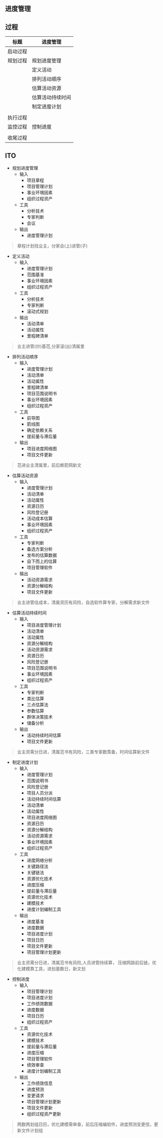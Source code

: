 ## 进度管理

## 过程

| 标题     | 进度管理         |
| -------- | ---------------- |
| 启动过程 |                  |
| 规划过程 | 规划进度管理     |
|          | 定义活动         |
|          | 排列活动顺序     |
|          | 估算活动资源     |
|          | 估算活动持续时间 |
|          | 制定进度计划     |
|          |                  |
| 执行过程 |                  |
| 监控过程 | 控制进度         |
|          |                  |
| 收尾过程 |                  |

## ITO

- 规划进度管理
  - 输入
    - 项目章程
    - 项目管理计划
    - 事业环境因素
    - 组织过程资产
  - 工具
    - 分析技术
    - 专家判断
    - 会议
  - 输出
    - 进度管理计划

> 章程计划找业主，分家会(上)进管(子)

- 定义活动
  - 输入
    - 进度管理计划
    - 范围基准
    - 事业环境因素
    - 组织过程资产
  - 工具
    - 分析技术
    - 专家判断
    - 滚动式规划
  - 输出
    - 活动清单
    - 活动属性
    - 里程碑清单

> 业主进管(炒)基范,分家滚(出)清属里

- 排列活动顺序
  - 输入
    - 进度管理计划
    - 活动清单
    - 活动属性
    - 里程碑清单
    - 项目范围说明书
    - 事业环境因素
    - 组织过程资产
  - 工具
    - 前导图
    - 箭线图
    - 确定依赖关系
    - 提前量与滞后量
  - 输出
    - 项目进度网络图
    - 项目文件更新

> 范进业主清属里，前后赖箭网新文

- 估算活动资源
  - 输入
    - 进度管理计划
    - 活动清单
    - 活动属性
    - 资源日历
    - 风险登记册
    - 活动成本估算
    - 事业环境因素
    - 组织过程资产
  - 工具
    - 专家判断
    - 备选方案分析
    - 发布的估算数据
    - 自下而上的估算
    - 项目管理软件
  - 输出
    - 活动资源需求
    - 资源分解结构
    - 项目文件更新

> 业主进管估成本，清属资历有风险，自选软件算专家，分解需求新文件

- 估算活动持续时间
  - 输入
    - 项目进度管理计划
    - 活动清单
    - 活动属性
    - 资源分解结构
    - 活动资源需求
    - 资源日历
    - 风险登记册
    - 项目范围说明书
    - 事业环境因素
    - 组织过程资产
  - 工具
    - 专家判断
    - 类比估算
    - 三点估算法
    - 参数估算
    - 群体决策技术
    - 储备分析
  - 输出
    - 活动持续时间估算
    - 项目文件更新

> 业主资需分日进，清属范书有风险，三类专家数策备，时间估算新文件

- 制定进度计划
  - 输入
    - 进度管理计划
    - 范围说明书
    - 风险登记册
    - 项目人员分派
    - 活动持续时间估算
    - 活动清单
    - 活动属性
    - 项目进度网络图
    - 资源日历
    - 资源分解结构
    - 活动资源需求
    - 事业环境因素
    - 组织过程资产
  - 工具
    - 进度网络分析
    - 关键路径法
    - 关键链法
    - 资源优化技术
    - 进度压缩
    - 提前量与滞后量
    - 资源优化技术
    - 建模技术
    - 进度计划编制工具
  - 输出
    - 进度基准
    - 进度数据
    - 项目进度计划
    - 项目日历
    - 项目文件更新
    - 项目管理计划更新

> 业主资需分日进，清属范书有风险,人员进管持续算， 压缩网路前后链，优化建模靠工具，进划基数日，新文划

- 控制进度
  - 输入
    - 项目管理计划
    - 项目进度计划
    - 工作绩效数据
    - 进度数据
    - 项目日历
    - 组织过程资产
  - 工具
    - 资源优化技术
    - 建模技术
    - 提前量与滞后量
    - 进度压缩
    - 项目管理软件
    - 绩效审查
    - 进度计划编制工具
  - 输出
    - 工作绩效信息
    - 进度预测
    - 变更请求
    - 项目管理计划更新
    - 项目文件更新
    - 组织过程资产更新

> 两数两划组日历，优化建模需审查，前后压缩编软件，进度预测变更信，更新文件计划组
